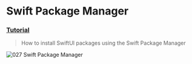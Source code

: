 # Swift Package Manager
 ### [Tutorial](https://designcode.io/swiftui-handbook-swift-package-manager)
> How to install SwiftUI packages using the Swift Package Manager

![027  Swift Package Manager](https://github.com/mrgsdev/DesignCode/assets/157994617/2ef9ba34-8c16-4d98-ace9-9f3691999d98)
 
